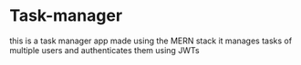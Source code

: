 # Task-manager


this is a task manager app made using the MERN stack it manages tasks of multiple users and authenticates them using JWTs
